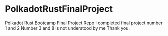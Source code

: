 # PolkadotRustFinalProject
Polkadot Rust Bootcamp Final Project Repo
I completed final project number 1 and 2
Number 3 and 8 is not understood by me
Thank you.
